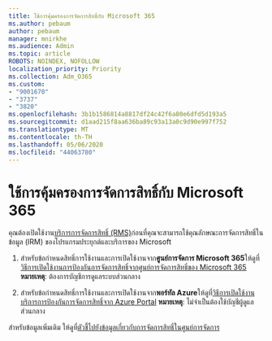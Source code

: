 ```yaml
---
title: ใช้การคุ้มครองการจัดการสิทธิ์กับ Microsoft 365
ms.author: pebaum
author: pebaum
manager: mnirkhe
ms.audience: Admin
ms.topic: article
ROBOTS: NOINDEX, NOFOLLOW
localization_priority: Priority
ms.collection: Adm_O365
ms.custom:
- "9001670"
- "3737"
- "3820"
ms.openlocfilehash: 3b1b1586814a8817df24c42f6a80e6dfd5d193a5
ms.sourcegitcommit: d1aad215f8aa636ba89c93a13a0c9d90e997f752
ms.translationtype: MT
ms.contentlocale: th-TH
ms.lasthandoff: 05/06/2020
ms.locfileid: "44063780"
---
```

# <a name="use-rights-management-protection-with-microsoft-365"></a>ใช้การคุ้มครองการจัดการสิทธิ์กับ Microsoft 365

คุณต้องเปิดใช้งาน[บริการการจัดการสิทธิ์ (RMS)](https://docs.microsoft.com/azure/information-protection/what-is-azure-rms)ก่อนที่คุณจะสามารถใช้คุณลักษณะการจัดการสิทธิ์ในข้อมูล (IRM) ของโปรแกรมประยุกต์และบริการของ Microsoft

1. สําหรับข้อกําหนดสิทธิ์การใช้งานและการเปิดใช้งานจาก**ศูนย์การจัดการ Microsoft 365**ให้ดูที่[วิธีการเปิดใช้งานการป้องกันการจัดการสิทธิ์จากศูนย์การจัดการสิทธิ์ของ Microsoft 365](https://docs.microsoft.com/azure/information-protection/activate-office365) **หมายเหตุ**: ต้องการบัญชีการดูแลระบบส่วนกลาง

2. สําหรับข้อกําหนดสิทธิ์การใช้งานและการเปิดใช้งานจาก**พอร์ทัล Azure**ให้ดูที่[วิธีการเปิดใช้งานบริการการป้องกันการจัดการสิทธิ์จาก Azure Portal](https://docs.microsoft.com/azure/information-protection/activate-azure) **หมายเหตุ**: ไม่จําเป็นต้องใช้บัญชีผู้ดูแลส่วนกลาง

สําหรับข้อมูลเพิ่มเติม ให้ดูที่[ตัวชี้ไปยังข้อมูลเกี่ยวกับการจัดการสิทธิ์ในศูนย์การจัดการ](https://docs.microsoft.com/office365/enterprise/activate-rms-in-office-365)

